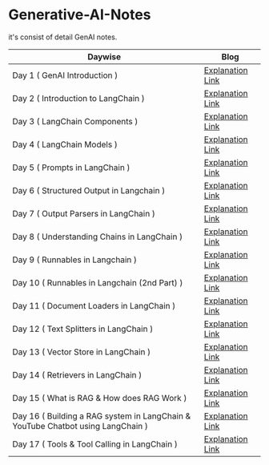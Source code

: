 # Generative-AI-Notes
it's consist of detail GenAI notes.


|Daywise| Blog |
|-|-|
|Day 1 ( GenAI Introduction )| [Explanation Link](https://x.com/Sachintukumar/status/1903749743131422879) 
|Day 2 ( Introduction to LangChain )| [Explanation Link](https://x.com/Sachintukumar/status/1904579909940392075) 
|Day 3 ( LangChain Components )| [Explanation Link](https://x.com/Sachintukumar/status/1905083895961247929) 
|Day 4 ( LangChain Models )| [Explanation Link](https://x.com/Sachintukumar/status/1906027885573648739) 
|Day 5 ( Prompts in LangChain )| [Explanation Link](https://x.com/Sachintukumar/status/1906290036867309753) 
|Day 6 ( Structured Output in Langchain )| [Explanation Link](https://x.com/Sachintukumar/status/1907480981461725380) 
|Day 7 ( Output Parsers in LangChain )| [Explanation Link](https://x.com/Sachintukumar/status/1907839943097086408) 
|Day 8 ( Understanding Chains in LangChain )| [Explanation Link](https://x.com/Sachintukumar/status/1908418079005999409) 
|Day 9 ( Runnables in Langchain )| [Explanation Link](https://x.com/Sachintukumar/status/1909303375469949389) 
|Day 10 ( Runnables in Langchain (2nd Part) )| [Explanation Link](https://x.com/Sachintukumar/status/1909795756807954628) 
|Day 11 ( Document Loaders in LangChain )| [Explanation Link](https://x.com/Sachintukumar/status/1910522684569419776) 
|Day 12 ( Text Splitters in LangChain )| [Explanation Link](https://x.com/Sachintukumar/status/1911090266758406452) 
|Day 13 ( Vector Store in LangChain )| [Explanation Link](https://x.com/Sachintukumar/status/1913659819430465758) 
|Day 14 ( Retrievers in LangChain )| [Explanation Link](https://x.com/Sachintukumar/status/1913859730071511175) 
|Day 15 ( What is RAG & How does RAG Work )| [Explanation Link](https://x.com/Sachintukumar/status/1915835404348989723) 
|Day 16 ( Building a RAG system in LangChain & YouTube Chatbot using LangChain )| [Explanation Link](https://x.com/Sachintukumar/status/1916176422667760033) 
|Day 17 ( Tools & Tool Calling in LangChain )| [Explanation Link](https://x.com/Sachintukumar/status/1916467190624026749) 






